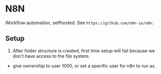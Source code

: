 # N8N
Workflow automation, selfhosted. See `https://github.com/n8n-io/n8n`.

## Setup
1. After folder structure is created, first time setup will fail because we don't have access to the file system. 
  - give ownership to user 1000, or set a specific user for n8n to run as.
